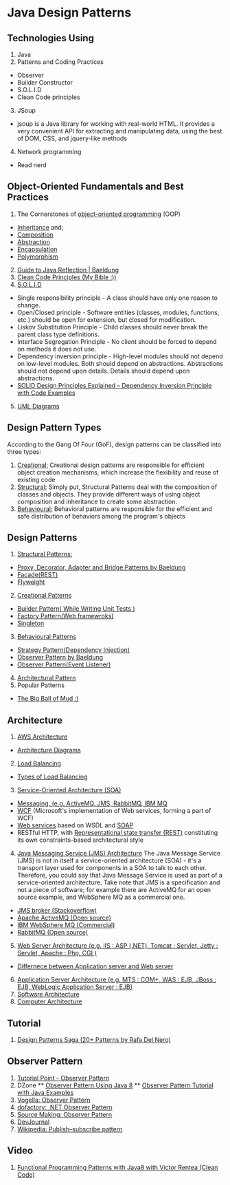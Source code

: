 # Java Design Patterns

## Technologies Using

1. Java
2. Patterns and Coding Practices
 * Observer
 * Builder Constructor
 * S.O.L.I.D
 * Clean Code principles
3. JSoup
 * jsoup is a Java library for working with real-world HTML. It provides a very convenient API for extracting and manipulating data, using the best of DOM, CSS, and jquery-like methods
4. Network programming
 * Read nerd

 
 
## Object-Oriented Fundamentals and Best Practices

1. The Cornerstones of [object-oriented programming](https://en.wikipedia.org/wiki/Object-oriented_programming) (OOP)
 * [Inheritance](http://www.baeldung.com/java-inheritance) and;
 * [Composition](http://www.baeldung.com/java-inheritance-composition) 
 * [Abstraction](https://dzone.com/articles/oop-concept-for-beginners-what-is-abstraction)
 * [Encapsulation](https://stackify.com/oop-concept-for-beginners-what-is-encapsulation/)
 * [Polymorphism](https://stackoverflow.com/questions/1031273/what-is-polymorphism-what-is-it-for-and-how-is-it-used?utm_medium=organic&utm_source=google_rich_qa&utm_campaign=google_rich_qa) 
2. [Guide to Java Reflection | Baeldung](http://www.baeldung.com/java-reflection)
3. [Clean Code Principles (My Bible :))](https://marcus-biel.com/clean-code-principles/)
4. [S.O.L.I.D](https://dzone.com/articles/the-solid-principles-in-real-life)
 * Single responsibility principle - A class should have only one reason to change.
 * Open/Closed principle - Software entities (classes, modules, functions, etc.) should be open for extension, but closed for modification.
 * Liskov Substitution Principle - Child classes should never break the parent class type definitions.
 * Interface Segregation Principle - No client should be forced to depend on methods it does not use.
 * Dependency inversion principle - High-level modules should not depend on low-level modules. Both should depend on abstractions. Abstractions should not depend upon details. Details should depend upon abstractions.
 * [SOLID Design Principles Explained – Dependency Inversion Principle with Code Examples](https://stackify.com/dependency-inversion-principle/)
5. [UML Diagrams](https://tallyfy.com/uml-diagram/)
 


## Design Pattern Types

According to the Gang Of Four (GoF), design patterns can be classified into three types:

1. [Creational:](http://www.baeldung.com/creational-design-patterns) Creational design patterns are responsible for efficient object creation mechanisms, which increase the flexibility and reuse of existing code
2. [Structural:](https://refactoring.guru/design-patterns/structural-patterns) Simply put, Structural Patterns deal with the composition of classes and objects. They provide different ways of using object composition and inheritance to create some abstraction.
3. [Behavioural:](https://refactoring.guru/design-patterns/behavioral-patterns) Behavioral patterns are responsible for the efficient and safe distribution of behaviors among the program's objects



## Design Patterns

1. [Structural Patterns:](https://refactoring.guru/design-patterns/structural-patterns) 
 * [Proxy, Decorator, Adapter and Bridge Patterns by Baeldung](http://www.baeldung.com/java-structural-design-patterns)
 * [Facade(REST)](https://dzone.com/articles/design-patterns-uncovered-1)
 * [Flyweight](https://nobugsproject.com/2017/10/11/design-patterns-saga-18-real-project-situations-with-flyweight/)
2. [Creational Patterns](http://www.baeldung.com/creational-design-patterns)
 * [Builder Pattern( While Writing Unit Tests )](https://stackoverflow.com/questions/5007355/builder-pattern-in-effective-java)
 * [Factory Pattern(Web framewroks)](https://dzone.com/articles/java-the-factory-pattern)
 * [Singleton](https://stackoverflow.com/questions/70689/what-is-an-efficient-way-to-implement-a-singleton-pattern-in-java)
3. [Behavioural Patterns](https://refactoring.guru/design-patterns/behavioral-patterns)
 * [Strategy Pattern(Dependency Injection)](https://dzone.com/articles/java-the-strategy-pattern)
 * [Observer Pattern by Baeldung](http://www.baeldung.com/java-observer-pattern)
  * [Observer Pattern(Event Listener)](https://dzone.com/articles/the-observer-pattern-using-modern-java)
4. [Architectural Pattern](https://en.wikipedia.org/wiki/Architectural_pattern)
5. Popular Patterns
 * [The Big Ball of Mud :)](https://en.wikipedia.org/wiki/Big_ball_of_mud)
   

   
## Architecture

1. [AWS Architecture](https://aws.amazon.com/architecture/)
 * [Architecture Diagrams](https://www.pinterest.ie/pin/375487687655604514/)
2. [Load Balancing](http://tutorials.jenkov.com/software-architecture/load-balancing.html) 
 * [Types of Load Balancing](https://www.esds.co.in/blog/types-of-load-balancing/#sthash.zghIRpCv.dpbs)
3. [Service-Oriented Architecture (SOA)]()
 * [Messaging, (e.g. ActiveMQ, JMS, RabbitMQ, IBM MQ]()
 * [WCF](https://en.wikipedia.org/wiki/Windows_Communication_Foundation) (Microsoft's implementation of Web services, forming a part of WCF)
 * [Web services](https://en.wikipedia.org/wiki/Web_services) based on WSDL and [SOAP](https://en.wikipedia.org/wiki/SOAP)
 * RESTful HTTP, with [Representational state transfer (REST)](https://en.wikipedia.org/wiki/Representational_state_transfer) constituting its own constraints-based architectural style
4. [Java Messaging Service (JMS) Architecture](https://docs.oracle.com/cd/E19798-01/821-1841/6nmq2cpp4/index.html) The Java Message Service (JMS) is not in itself a service-oriented architecture (SOA) - it's a transport layer used for components in a SOA to talk to each other. Therefore, you could say that Java Message Service is used as part of a service-oriented architecture. Take note that JMS is a specification and not a piece of software; for example there are ActiveMQ for an open source example, and WebSphere MQ as a commercial one.
 * [JMS broker (Stackoverflow)](https://stackoverflow.com/questions/1035949/real-world-use-of-jms-message-queues?utm_medium=organic&utm_source=google_rich_qa&utm_campaign=google_rich_qa)
 * [Apache ActiveMQ (Open source)](https://www.quora.com/topic/ActiveMQ)
 * [IBM WebSphere MQ (Commercial)](https://www.ibm.com/support/knowledgecenter/en/SS9H2Y_7.5.0/com.ibm.dp.doc/mq_basicarchitecture.html)
 * [RabbitMQ (Open source)](https://www.rabbitmq.com/)
5. [Web Server Architecture (e.g. IIS : ASP (.NET), Tomcat : Servlet, Jetty : Servlet, Apache : Php, CGI )]()
 * [Differnece between Application server and Web server](https://stackoverflow.com/questions/936197/what-is-the-difference-between-application-server-and-web-server)
6. [Application Server Architecture (e.g. MTS : COM+, WAS : EJB, JBoss : EJB, WebLogic Application Server : EJB)]()
7. [Software Architecture](http://tutorials.jenkov.com/software-architecture/index.html)
8. [Computer Architecture](http://tutorials.jenkov.com/software-architecture/computer-architecture.html)
   
   
   
## Tutorial
1. [Design Patterns Saga (20+ Patterns by Rafa Del Nero)](https://nobugsproject.com/category/design-patterns-saga/)   
   
   
   
## Observer Pattern

1. [Tutorial Point - Observer Pattern](https://www.tutorialspoint.com/design_pattern/observer_pattern.htm)
2. DZone 
   ** [Observer Pattern Using Java 8](https://bluepenguinlist.com/2016/11/04/bash-scripting-tutorial/?fromTwitterID=nixCraft)
   ** [Observer Pattern Tutorial with Java Examples](https://dzone.com/articles/design-patterns-uncovered)
3. [Vogella: Observer Pattern](http://www.vogella.com/tutorials/DesignPatternObserver/article.html)
4. [dofactory: .NET Observer Pattern](http://www.dofactory.com/net/observer-design-pattern)
5. [Source Making: Observer Pattern](https://sourcemaking.com/design_patterns/observer)
6. [DevJournal](http://www.journaldev.com/1739/observer-design-pattern-in-java)
7. [Wikipedia: Publish–subscribe pattern](https://en.wikipedia.org/wiki/Publish%E2%80%93subscribe_pattern)



## Video
1. [Functional Programming Patterns with Java8 with Victor Rentea (Clean Code)](https://www.youtube.com/watch?v=F02LKnWJWF4&feature=youtu.be)
